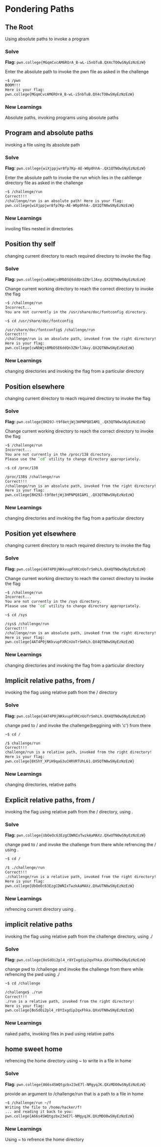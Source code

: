 # Pondering Paths

## The Root
Using absolute paths to invoke a program

### Solve
**Flag:** `pwn.college{MGqmCvcAM6ROrA_B-wL-i5nbTuB.QX4cTO0wSNyEzNzEzW}`

Enter the absolute path to invoke the pwn file as asked in the challenge

```bash
~$ /pwn
BOOM!!!
Here is your flag:
pwn.college{MGqmCvcAM6ROrA_B-wL-i5nbTuB.QX4cTO0wSNyEzNzEzW}
```

### New Learnings
Absolute paths, invoking programs using absolute paths



## Program and absolute paths
invoking a file using its absolute path

### Solve
**Flag:** `pwn.college{wiXjppjwr8fp7Kp-AE-W0p0hhA-.QX1QTN0wSNyEzNzEzW}`

Enter the absolute path to invoke the run which lies in the cahllenge directory file as asked in the challenge

```bash
~$ /challenge/run
Correct!!!
/challenge/run is an absolute path! Here is your flag:
pwn.college{wiXjppjwr8fp7Kp-AE-W0p0hhA-.QX1QTN0wSNyEzNzEzW}
```

### New Learnings
involing files nested in directories



## Position thy self
changing current directory to reach required directory to invoke the flag

### Solve
**Flag:** `pwn.college{cwNbWjs8MbDSE6ddQn3ZNrlJAxy.QX2QTN0wSNyEzNzEzW}`

Change current working directory to reach the correct directory to invoke the flag

```bash
~$ /challenge/run
Incorrect...
You are not currently in the /usr/share/doc/fontconfig directory.

~$ cd /usr/share/doc/fontconfig

/usr/share/doc/fontconfig$ /challenge/run
Correct!!!
/challenge/run is an absolute path, invoked from the right directory!
Here is your flag:
pwn.college{cwNbWjs8MbDSE6ddQn3ZNrlJAxy.QX2QTN0wSNyEzNzEzW}
```

### New Learnings
changing directories and invoking the flag from a particular directory



## Position elsewhere
changing current directory to reach required directory to invoke the flag

### Solve
**Flag:** `pwn.college{8H29J-t9f8etjWj3HPNPQ8IAM1_.QX3QTN0wSNyEzNzEzW}`

Change current working directory to reach the correct directory to invoke the flag

```bash
~$ /challenge/run
Incorrect...
You are not currently in the /proc/138 directory.
Please use the `cd` utility to change directory appropriately.

~$ cd /proc/138

/proc/138$ /challenge/run
Correct!!!
/challenge/run is an absolute path, invoked from the right directory!
Here is your flag:
pwn.college{8H29J-t9f8etjWj3HPNPQ8IAM1_.QX3QTN0wSNyEzNzEzW}
```

### New Learnings
changing directories and invoking the flag from a particular directory




## Position yet elsewhere
changing current directory to reach required directory to invoke the flag

### Solve
**Flag:** `pwn.college{4AT4P0jNKkvupFXRCnUoTrSmhLh.QX4QTN0wSNyEzNzEzW}`

Change current working directory to reach the correct directory to invoke the flag

```bash
~$ /challenge/run
Incorrect...
You are not currently in the /sys directory.
Please use the `cd` utility to change directory appropriately.

~$ cd /sys

/sys$ /challenge/run
Correct!!!
/challenge/run is an absolute path, invoked from the right directory!
Here is your flag:
pwn.college{4AT4P0jNKkvupFXRCnUoTrSmhLh.QX4QTN0wSNyEzNzEzW}
```

### New Learnings
changing directories and invoking the flag from a particular directory



## Implicit relative paths, from /
invoking the flag using relative path from the / directory

### Solve
**Flag:** `pwn.college{4AT4P0jNKkvupFXRCnUoTrSmhLh.QX4QTN0wSNyEzNzEzW}`

change pwd to / and invoke the challenge(beggining with 'c') from there

```bash
~$ cd /

/$ challenge/run
Correct!!!
challenge/run is a relative path, invoked from the right directory!
Here is your flag:
pwn.college{0XShY_XPiH9qaG3uCHRVRTUhL61.QX5QTN0wSNyEzNzEzW}
```

### New Learnings
changing directories, relative paths



## Explicit relative paths, from /
invoking the flag using relative path from the / directory, using .

### Solve
**Flag:** `pwn.college{UbOeOc63EzgCDWNIxTwzkAaMAXz.QXwUTN0wSNyEzNzEzW}`

change pwd to / and invoke the challenge from there while refrencing the / using .

```bash
~$ cd /

/$ ./challenge/run
Correct!!!
./challenge/run is a relative path, invoked from the right directory!
Here is your flag:
pwn.college{UbOeOc63EzgCDWNIxTwzkAaMAXz.QXwUTN0wSNyEzNzEzW}
```

### New Learnings
refrencing current directory using .


## implicit relative paths
invoking the flag using relative path from the challenge directory, using ./

### Solve
**Flag:** `pwn.college{8oSdOi2pl4_r8YIxgdip2qxFhka.QXxUTN0wSNyEzNzEzW}`

change pwd to /challenge and invoke the challenge from there while refrencing the pwd using ./

```bash
~$ cd /challenge

/challenge$ ./run
Correct!!!
./run is a relative path, invoked from the right directory!
Here is your flag:
pwn.college{8oSdOi2pl4_r8YIxgdip2qxFhka.QXxUTN0wSNyEzNzEzW}
```

### New Learnings
naked paths, invoking files in pwd using relative paths



## home sweet home
refrencing the home directory using ~ to write in a file in home

### Solve
**Flag:** `pwn.college{A66s4SWQtgzbx23eE7l-NMgyqJK.QXzMDO0wSNyEzNzEzW}`

provide an argument to /challenge/run that is a path to a file in home

```bash
~$ /challenge/run ~/f
Writing the file to /home/hacker/f!
... and reading it back to you:
pwn.college{A66s4SWQtgzbx23eE7l-NMgyqJK.QXzMDO0wSNyEzNzEzW}
```

### New Learnings
Using ~ to refrence the home directory
